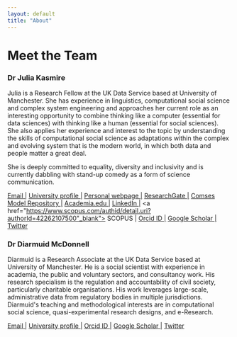 ```yaml
---
layout: default
title: "About"
---
```


# Meet the Team

### Dr Julia Kasmire

Julia is a Research Fellow at the UK Data Service based at University of Manchester. She has experience in linguistics, computational social science and complex system engineering and approaches her current role as an interesting opportunity to combine thinking like a computer (essential for data sciences) with thinking like a human (essential for social sciences). She also applies her experience and interest to the topic by understanding the skills of computational social science as adaptations within the complex and evolving system that is the modern world, in which both data and people matter a great deal. 

She is deeply committed to equality, diversity and inclusivity and is currently dabbling with stand-up comedy as a form of science communication.

<a href="mailto:julia.kasmire@manchester.ac.uk" target="_blank">Email     |</a>
<a href="https://www.research.manchester.ac.uk/portal/julia.kasmire.html" target="_blank">    University profile    |</a>
<a href="https://sites.google.com/view/drjkasmireresearch/home" target="_blank">    Personal webpage    |</a>
<a href="https://www.researchgate.net/profile/Julia_Kasmire" target="_blank">    ResearchGate    |</a>
<a href="https://www.comses.net/users/784/" target="_blank">    Comses Model Repository |</a>
<a href="https://manchester.academia.edu/JuliaKasmire" target="_blank">    Academia.edu    |</a>
<a href="https://www.linkedin.com/in/j-kasmire/" target="_blank">    LinkedIn    |</a>
<a href="https://www.scopus.com/authid/detail.uri?authorId=42262107500"_blank">    SCOPUS    |</a>
<a href="https://orcid.org/0000-0003-2684-6330" target="_blank">    Orcid ID    |</a>
<a href="https://scholar.google.com/citations?user=OkoD_ksAAAAJ&hl=en" target="_blank">    Google Scholar    |</a>
<a href="https://twitter.com/JKasmireComplex" target="_blank">    Twitter</a>

### Dr Diarmuid McDonnell

Diarmuid is a Research Associate at the UK Data Service based at University of Manchester. He is a social scientist with experience in academia, the public and voluntary sectors, and consultancy work. His research specialism is the regulation and accountability of civil society, particularly charitable organisations. His work leverages large-scale, administrative data from regulatory bodies in multiple jurisdictions. Diarmuid's teaching and methodological interests are in computational social science, quasi-experimental research designs, and e-Research.

<a href="mailto:diarmuid.mcdonnell@manchester.ac.uk" target="_blank">Email     |</a>
<a href="https://www.research.manchester.ac.uk/portal/diarmuid.mcdonnell.html" target="_blank">    University profile    |</a>
<a href="https://orcid.org/0000-0003-4468-1605" target="_blank">    Orcid ID    |</a>
<a href="https://scholar.google.co.uk/citations?user=TaR1F1QAAAAJ&hl=en&oi=ao" target="_blank">    Google Scholar    |</a>
<a href="https://twitter.com/diarmuidmc" target="_blank">    Twitter</a>

